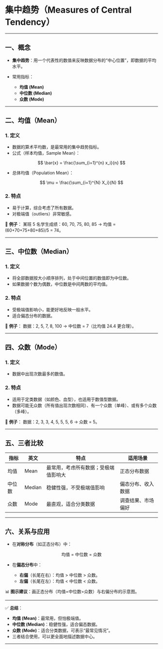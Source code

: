 

# 集中趋势（Measures of Central Tendency）

---

## 一、概念

* **集中趋势**：用一个代表性的数值来反映数据分布的“中心位置”，即数据的平均水平。
* 常用指标：

  * **均值 (Mean)**
  * **中位数 (Median)**
  * **众数 (Mode)**

---

## 二、均值（Mean）

### 1. 定义

* 数据的算术平均数，是最常用的集中趋势指标。
* 公式（样本均值，Sample Mean）：

$$
\bar{x} = \frac{\sum_{i=1}^{n} x_i}{n}
$$
* 总体均值（Population Mean）：

$$
\mu = \frac{\sum_{i=1}^{N} X_i}{N}
$$

### 2. 特点

* 易于计算，综合考虑了所有数据。
* 对极端值（outliers）非常敏感。

📍 **例子**：
某班 5 名学生成绩：60, 70, 75, 80, 85 → 均值 = (60+70+75+80+85)/5 = 74。

---

## 三、中位数（Median）

### 1. 定义

* 将全部数据按大小顺序排列，处于中间位置的数值即为中位数。
* 如果数据个数为偶数，中位数是中间两数的平均值。

### 2. 特点

* 受极端值影响小，能更好地反映一般水平。
* 适合偏态分布的数据。

📍 **例子**：
数据：2, 5, 7, 8, 100 → 中位数 = 7（比均值 24.4 更合理）。

---

## 四、众数（Mode）

### 1. 定义

* 数据中出现次数最多的数值。

### 2. 特点

* 适用于定类数据（如颜色、血型），也适用于数值型数据。
* 数据可能无众数（所有值出现次数相同）、有一个众数（单峰）、或有多个众数（多峰）。

📍 **例子**：
数据：2, 3, 3, 4, 5, 5, 5, 6 → 众数 = 5。

---

## 五、三者比较

| 指标  | 英文     | 特点                 | 适用场景      |
| --- | ------ | ------------------ | --------- |
| 均值  | Mean   | 最常用，考虑所有数据；受极端值影响大 | 正态分布数据    |
| 中位数 | Median | 稳健性强，不受极端值影响       | 偏态分布、收入数据 |
| 众数  | Mode   | 最直观，适合分类数据         | 调查结果、市场偏好 |

---

## 六、关系与应用

* 在**对称分布**（如正态分布）中：

$$
\text{均值 = 中位数 = 众数}
$$
* 在**偏态分布**中：

  * **右偏**（长尾在右）：均值 > 中位数 > 众数。
  * **左偏**（长尾在左）：均值 < 中位数 < 众数。

📊 **图示建议**：画正态分布（均值=中位数=众数）与右偏分布的示意图。

---

✅ **总结**：

* **均值 (Mean)**：最常用，但怕极端值。
* **中位数 (Median)**：稳健性强，适合偏态数据。
* **众数 (Mode)**：适合分类数据，可表示“最常见情况”。
* 三者结合使用，可以更全面地描述数据中心。

---


